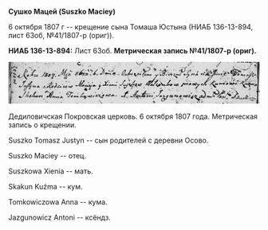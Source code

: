 **Сушко Мацей (Suszko Maciey)**

6 октября 1807 г -- крещение сына Томаша Юстына (НИАБ 136-13-894, лист
63об, №41/1807-р (ориг)).

**НИАБ 136-13-894:** Лист 63об. **Метрическая запись №41/1807-р
(ориг).**

![](./media/0701f5df72a3bb706e453325825a3b9189008f0e.png)

Дедиловичская Покровская церковь. 6 октября 1807 года. Метрическая
запись о крещении.

Suszko Tomasz Justyn -- сын родителей с деревни Осовo.

Suszko Maciey -- отец.

Suszkowa Xienia -- мать.

Skakun Kuźma -- кум.

Tomkowiczowa Anna -- кума.

Jazgunowicz Antoni -- ксёндз.
